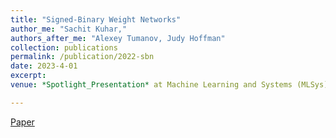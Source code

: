 ```yaml
---
title: "Signed-Binary Weight Networks"
author_me: "Sachit Kuhar,"
authors_after_me: "Alexey Tumanov, Judy Hoffman"
collection: publications
permalink: /publication/2022-sbn
date: 2023-4-01
excerpt: 
venue: *Spotlight_Presentation* at Machine Learning and Systems (MLSys), On-Device Intelligence

---
```

<!-- This paper is about the number 2. The number 3 is left for future work. -->

[Paper]()

<!-- Recommended citation: Your Name, You. (2010). "Paper Title Number 2." <i>Journal 1</i>. 1(2). -->
